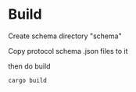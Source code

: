 # Build

Create schema directory "schema"

Copy protocol schema .json files to it

then do build

```cargo build```